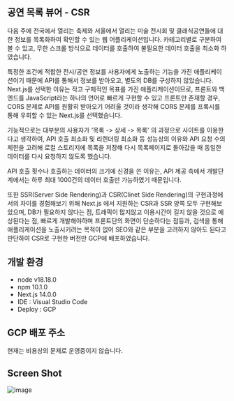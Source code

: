 ## 공연 목록 뷰어 - CSR

다음 주에 전국에서 열리는 축제와 서울에서 열리는 미술 전시회 및 클래식공연들에 대한 정보를 목록화하여 확인할 수 있는 웹 어플리케이션입니다.
카테고리별로 구분하여 볼 수 있고, 무한 스크롤 방식으로 데이터를 호출하여 불필요한 데이터 호출을 최소화 하였습니다.

특정한 조건에 적합한 전시/공연 정보를 사용자에게 노출하는 기능을 가진 애플리케이션이기 때문에 API를 통해서 정보를 받아오고, 별도의 DB를 구성하지 않았습니다.
Next.js를 선택한 이유는 작고 구체적인 목표를 가진 애플리케이션이므로, 프론트와 백엔드를 JavaScript라는 하나의 언어로 빠르게 구현할 수 있고 프론트만 존재할 경우, CORS 문제로 API를 원활히 받아오기 어려울 것이라 생각해 CORS 문제를 프록시를 통해 우회할 수 있는 Next.js를 선택했습니다.

기능적으로는 대부분의 사용자가 '목록 -> 상세 -> 목록' 의 과정으로 사이트를 이용한다고 생각하여, API 호출 최소화 및 리렌더링 최소화 등 성능상의 이유와 API 요청 수의 제한을 고려해 로컬 스토리지에 목록을 저장해 다시 목록페이지로 돌아갔을 때 동일한 데이터를 다시 요청하지 않도록 했습니다.

API 호출 횟수나 호출하는 데이터의 크기에 신경을 쓴 이유는, API 제공 측에서 개발단계에서는 하루 최대 1000건의 데이터 호출만 가능하였기 때문입니다.

또한 SSR(Server Side Rendering)과 CSR(Clinet Side Rendering)의 구현과정에서의 차이를 경험해보기 위해 Next.js 에서 지원하는 CSR과 SSR 양쪽 모두 구현해보았으며, DB가 필요하지 않다는 점, 트래픽이 많지않고 이용시간이 길지 않을 것으로 예상된다는 점, 빠르게 개발해야하며 프론트단의 화면이 단순하다는 점등과, 검색을 통해 애플리케이션을 노출시키려는 목적이 없어 SEO와 같은 부분을 고려하지 않아도 된다고 판단하여 CSR로 구현한 버전만 GCP에 배포하였습니다.

## 개발 환경

- node v18.18.0
- npm 10.1.0
- Next.js 14.0.0
- IDE : Visual Studio Code
- Deploy : GCP

## GCP 배포 주소

현재는 비용상의 문제로 운영중이지 않습니다.

## Screen Shot

![image](https://github.com/sungwoon129/concert-viewer-CSR-/assets/43958570/eda0f446-48b5-4552-84b6-64c211eaa205)
